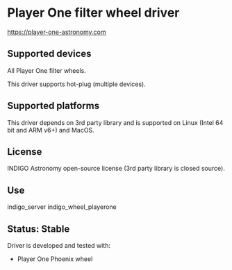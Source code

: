 # Player One filter wheel driver

https://player-one-astronomy.com

## Supported devices

All Player One filter wheels.

This driver supports hot-plug (multiple devices).

## Supported platforms

This driver depends on 3rd party library and is supported on Linux (Intel 64 bit and ARM v6+) and MacOS.

## License

INDIGO Astronomy open-source license (3rd party library is closed source).

## Use

indigo_server indigo_wheel_playerone

## Status: Stable

Driver is developed and tested with:
* Player One Phoenix wheel
